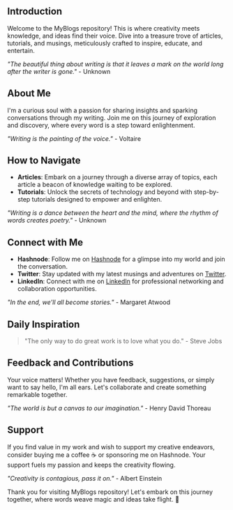 

## Introduction
Welcome to the MyBlogs repository! This is where creativity meets knowledge, and ideas find their voice. Dive into a treasure trove of articles, tutorials, and musings, meticulously crafted to inspire, educate, and entertain.

*"The beautiful thing about writing is that it leaves a mark on the world long after the writer is gone."* - Unknown

## About Me
I'm a curious soul with a passion for sharing insights and sparking conversations through my writing. Join me on this journey of exploration and discovery, where every word is a step toward enlightenment.

*"Writing is the painting of the voice."* - Voltaire

## How to Navigate
- **Articles**: Embark on a journey through a diverse array of topics, each article a beacon of knowledge waiting to be explored.
- **Tutorials**: Unlock the secrets of technology and beyond with step-by-step tutorials designed to empower and enlighten.

*"Writing is a dance between the heart and the mind, where the rhythm of words creates poetry."* - Unknown

## Connect with Me
- **Hashnode**: Follow me on [Hashnode](https://hashnode.com/@jibachhsingh) for a glimpse into my world and join the conversation.
- **Twitter**: Stay updated with my latest musings and adventures on [Twitter](https://twitter.com/Jibachhsingh14).
- **LinkedIn**: Connect with me on [LinkedIn](https://www.linkedin.com/in/jibachh-singh-7b1b5724b/) for professional networking and collaboration opportunities.

*"In the end, we'll all become stories."* - Margaret Atwood

## Daily Inspiration
> "The only way to do great work is to love what you do." - Steve Jobs

## Feedback and Contributions
Your voice matters! Whether you have feedback, suggestions, or simply want to say hello, I'm all ears. Let's collaborate and create something remarkable together.

*"The world is but a canvas to our imagination."* - Henry David Thoreau

## Support
If you find value in my work and wish to support my creative endeavors, consider buying me a coffee ☕️ or sponsoring me on Hashnode. Your support fuels my passion and keeps the creativity flowing.

*"Creativity is contagious, pass it on."* - Albert Einstein

Thank you for visiting MyBlogs repository! Let's embark on this journey together, where words weave magic and ideas take flight. 🌟
```

